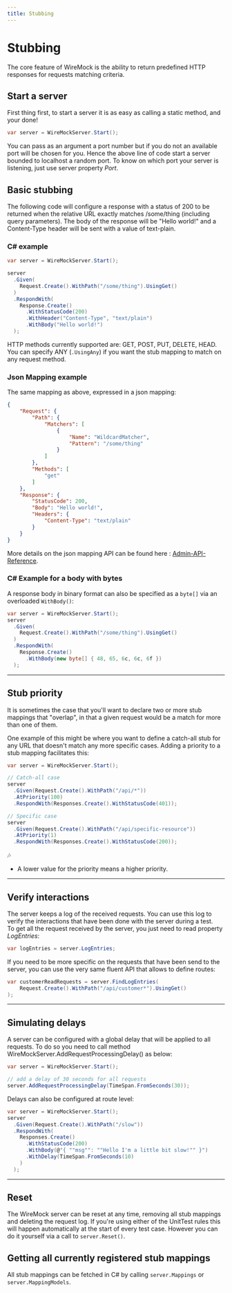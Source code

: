 ```yaml
---
title: Stubbing
---
```


# Stubbing
The core feature of WireMock is the ability to return predefined HTTP responses for requests matching criteria.

## Start a server
First thing first, to start a server it is as easy as calling a static method, and your done!
```csharp
var server = WireMockServer.Start();
```
You can pass as an argument a port number but if you do not an available port will be chosen for you. Hence the above line of code start a server bounded to localhost a random port.
To know on which port your server is listening, just use server property *Port*.

## Basic stubbing
The following code will configure a response with a status of 200 to be returned when the relative URL exactly matches /some/thing (including query parameters). The body of the response will be "Hello world!" and a Content-Type header will be sent with a value of text-plain.

### C# example
```csharp
var server = WireMockServer.Start();

server
  .Given(
    Request.Create().WithPath("/some/thing").UsingGet()
  )
  .RespondWith(
    Response.Create()
      .WithStatusCode(200)
      .WithHeader("Content-Type", "text/plain")
      .WithBody("Hello world!")
  );
```
HTTP methods currently supported are: GET, POST, PUT, DELETE, HEAD. You can specify ANY (`.UsingAny`) if you want the stub mapping to match on any request method.

### Json Mapping example
The same mapping as above, expressed in a json mapping:

``` json
{
    "Request": {
        "Path": {
            "Matchers": [
                {
                    "Name": "WildcardMatcher",
                    "Pattern": "/some/thing"
                }
            ]
        },
        "Methods": [
            "get"
        ]
    },
    "Response": {
        "StatusCode": 200,
        "Body": "Hello world!",
        "Headers": {
            "Content-Type": "text/plain"
        }
    }
}
```

More details on the json mapping API can be found here : [Admin-API-Reference](https://github.com/WireMock-Net/WireMock.Net/wiki/Admin-API-Reference).

### C# Example for a body with bytes

A response body in binary format can also be specified as a `byte[]` via an overloaded `WithBody()`:

```csharp
var server = WireMockServer.Start();
server
  .Given(
    Request.Create().WithPath("/some/thing").UsingGet()
  )
  .RespondWith(
    Response.Create()
      .WithBody(new byte[] { 48, 65, 6c, 6c, 6f })
  );
```

---

## Stub priority
It is sometimes the case that you'll want to declare two or more stub mappings that "overlap", in that a given request would be a match for more than one of them.

One example of this might be where you want to define a catch-all stub for any URL that doesn't match any more specific cases. Adding a priority to a stub mapping facilitates this:

```csharp
var server = WireMockServer.Start();

// Catch-all case
server
  .Given(Request.Create().WithPath("/api/*"))
  .AtPriority(100)
  .RespondWith(Responses.Create().WithStatusCode(401));

// Specific case
server
  .Given(Request.Create().WithPath("/api/specific-resource"))
  .AtPriority(1)
  .RespondWith(Responses.Create().WithStatusCode(200));
```

:notes:
- A lower value for the priority means a higher priority.

---

## Verify interactions
The server keeps a log of the received requests. You can use this log to verify the interactions that have been done with the server during a test.  
To get all the request received by the server, you just need to read property *LogEntries*:
```csharp
var logEntries = server.LogEntries;
```
If you need to be more specific on the requests that have been send to the server, you can use the very same fluent API that allows to define routes:
```csharp
var customerReadRequests = server.FindLogEntries(
    Request.Create().WithPath("/api/customer*").UsingGet()
); 
```

---

## Simulating delays
A server can be configured with a global delay that will be applied to all requests. To do so you need to call method WireMockServer.AddRequestProcessingDelay() as below:
```csharp
var server = WireMockServer.Start();

// add a delay of 30 seconds for all requests
server.AddRequestProcessingDelay(TimeSpan.FromSeconds(30));
```

Delays can also be configured at route level:
```csharp
var server = WireMockServer.Start();
server
  .Given(Request.Create().WithPath("/slow"))
  .RespondWith(
    Responses.Create()
      .WithStatusCode(200)
      .WithBody(@"{ ""msg"": ""Hello I'm a little bit slow!"" }")
      .WithDelay(TimeSpan.FromSeconds(10)
    )
  );
```

---

## Reset
The WireMock server can be reset at any time, removing all stub mappings and deleting the request log. If you're using either of the UnitTest rules this will happen automatically at the start of every test case. However you can do it yourself via a call to `server.Reset()`.

## Getting all currently registered stub mappings
All stub mappings can be fetched in C# by calling `server.Mappings` or `server.MappingModels`.